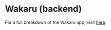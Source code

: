 # Wakaru (backend)

For a full breakdown of the Wakaru app, visit [here](https://github.com/ACC25/wakaru).
